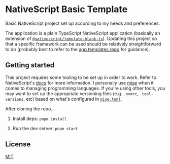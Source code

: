 # NativeScript Basic Template

Basic NativeScript project set up according to my needs and preferences.

The application is a plain TypeScript NativeScript application (basically an extension of [`@nativescript/template-blank-ts`](https://www.npmjs.com/package/@nativescript/template-blank-ts)). Updating this project so that a specific framework can be used should be relatively straightforward to do (probably best to refer to the [app templates repo](https://github.com/NativeScript/nativescript-app-templates/) for guidance).

## Getting started

This project requires some tooling to be set up in order to work. Refer to NativeScript's [docs](https://docs.nativescript.org/setup/) for more information. I personally use [mise](https://mise.jdx.dev/) when it comes to managing programming languages. If you're using other tools, you may want to set up the appropriate versioning files (e.g. `.nvmrc`, `.tool-versions`, etc) based on what's configured in [`mise.toml`](./mise.toml).

After cloning the repo...

1. Install deps: `pnpm install`

2. Run the dev server: `pnpm start`

## License

[MIT](./LICENSE)
